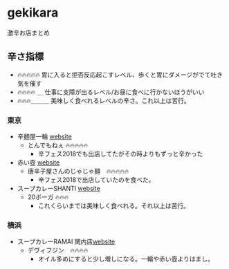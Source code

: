 # gekikara
激辛お店まとめ

## 辛さ指標
- 🔥🔥🔥🔥🔥 胃に入ると拒否反応起こすレベル、歩くと胃にダメージがでて吐き気を催す
- 🔥🔥🔥🔥 ＿ 仕事に支障が出るレベル/お昼に食べに行かないほうがいい
- 🔥🔥🔥＿＿＿ 美味しく食べれるレベルの辛さ。これ以上は苦行。

### 東京
- 辛麺屋一輪 [website](https://www.syokuraku-web.com/bar-restaurant/13076/)
  - とんでもねぇ 🔥🔥🔥🔥🔥
    - 辛フェス2018でも出店してたがその時よりもずっと辛かった
- 赤い壺 [website](https://tabelog.com/tokyo/A1306/A130602/13153198/)
  - 唐辛子屋さんのじゃじゃ麺　🔥🔥🔥🔥🔥
    - 辛フェス2018で出店していたのを食べた。
- スープカレーSHANTI [website](http://www.shanticurry.com/)
  - 20ボーガ 🔥🔥🔥
    - これくらいまでは美味しく食べれる。それ以上は苦行。

### 横浜
- スープカレーRAMAI 関内店[website](http://www.ramai.co.jp/shop_yokohama.html)
  - デヴィフジン　🔥🔥🔥🔥
    - オイル多めにすると少し増しになる。一輪や赤い壺よりはまし。
